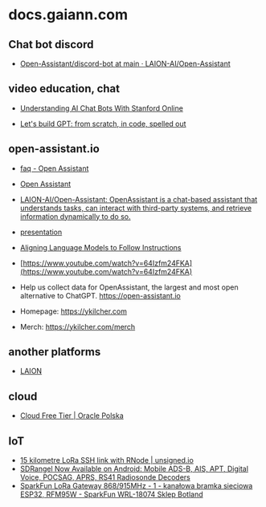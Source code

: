 # docs.gaiann.com

## Chat bot discord

+ [Open-Assistant/discord-bot at main · LAION-AI/Open-Assistant](https://github.com/LAION-AI/Open-Assistant/tree/main/discord-bot)


## video education, chat

+ [Understanding AI Chat Bots With Stanford Online](https://hackaday.com/2023/02/08/understanding-ai-chat-bots-with-stanford-online/)

+ [Let's build GPT: from scratch, in code, spelled out](https://www.youtube.com/watch?v=kCc8FmEb1nY)


## open-assistant.io

+ [faq - Open Assistant](https://projects.laion.ai/Open-Assistant/docs/faq)

+ [Open Assistant](https://projects.laion.ai/Open-Assistant/)

+ [LAION-AI/Open-Assistant: OpenAssistant is a chat-based assistant that understands tasks, can interact with third-party systems, and retrieve information dynamically to do so.](https://github.com/LAION-AI/Open-Assistant)

+ [presentation](https://docs.google.com/presentation/d/1n7IrAOVOqwdYgiYrXc8Sj0He8krn5MVZO_iLkCjTtu0/edit#slide=id.g1c27a3078af_0_1369)

+ [Aligning Language Models to Follow Instructions](https://openai.com/blog/instruction-following/)

+ [https://www.youtube.com/watch?v=64Izfm24FKA](https://www.youtube.com/watch?v=64Izfm24FKA)

+ Help us collect data for OpenAssistant, the largest and most open alternative to ChatGPT. https://open-assistant.io
+ Homepage: https://ykilcher.com
+ Merch: https://ykilcher.com/merch

## another platforms

+ [LAION](https://laion.ai/)

## cloud

+ [Cloud Free Tier | Oracle Polska](https://www.oracle.com/pl/cloud/free/)


## IoT

+ [15 kilometre LoRa SSH link with RNode | unsigned.io](https://unsigned.io/15-kilometre-ssh-link-with-rnode/)
+ [SDRangel Now Available on Android: Mobile ADS-B, AIS, APT, Digital Voice, POCSAG, APRS, RS41 Radiosonde Decoders](https://www.rtl-sdr.com/sdrangel-now-available-on-android-mobile-ads-b-ais-apt-digital-voice-pocsag-aprs-rs41-radiosonde-decoders/)
+ [SparkFun LoRa Gateway 868/915MHz - 1 - kanałowa bramka sieciowa ESP32, RFM95W - SparkFun WRL-18074 Sklep Botland](https://botland.com.pl/moduly-radiowe/19510-sparkfun-lora-gateway-868915mhz-1-kanalowa-bramka-sieciowa-esp32-rfm95w-sparkfun-wrl-18074-5904422370299.html)
